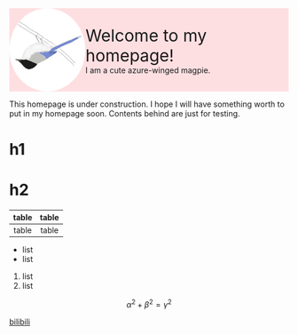 <head>
<title>Homepage of AHuiXiQue</title>
<style>
    .FlexBack{
        display:flex;
        justify-content:flex-start;
        background-color:#FEDFE1;
    }
    .SqureText{
        display:flex;
        width:400px;
        height:150px;
    }
    .RoundFigure{
        width:150px;
        height:150px;
        border-radius:50%;
        overflow:hidden;
    }
    .BigBondText{
        font-size:30px;
        font-weight:weight;
    }
</style>
</head>

<div class="FlexBack">
    <div class="RoundFigure">
        <img src="img/HuiXiQue_WhiteCutted.png" style="width:100%;height:100%;">
    </div>
    <div class="SqureText">
        <div style="margin:auto;">
            <div class="BigBondText">Welcome to my homepage!</div>
            I am a cute azure-winged magpie.
        </div>
    </div>
</div>

This homepage is under construction. I hope I will have something worth to put in my homepage soon. Contents behind are just for testing.
# h1
# h2
|table|table|
|:---:|:---:|
|table|table|
* list
* list
  
1. list
2. list

$$
\alpha^2+\beta^2=\gamma^2
$$

[bilibili](bilibili.com)